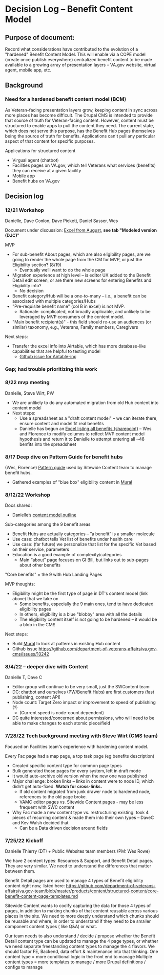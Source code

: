 # Decision Log – Benefit Content Model

## Purpose of document: 

Record what considerations have contributed to the evolution of a "hardened" Benefit Content Model. This will enable via a COPE model (create once publish everywhere) centralized benefit content to be made available to a growing array of presentation layers – VA.gov website, virtual agent, mobile app, etc.

## Background

### Need for a hardened benefit content model (BCM)

As Veteran-facing presentation layers grow, keeping content in sync across more places has become difficult. The Drupal CMS is intended to provide that source of truth for Veteran-facing content. However, content must be structured to enable apps to pull the content they need. The current state, which does not serve this purpose, has the Benefit Hub pages themselves being the source of truth for benefits. Applications can't pull any particular aspect of that content for specific purposes.

Applications for structured content
- Virgual agent (chatbot)
- Facilities pages on VA.gov, which tell Veterans what services (benefits) they can receive at a given facility
- Mobile app
- Benefit hubs on VA.gov

## Decision log

### 12/21 Workshop
Danielle, Dave Conlon, Dave Pickett, Daniel Sasser, Wes

Document under discussion: [Excel from August](https://dvagov-my.sharepoint.com/:x:/r/personal/danielle_thierry_va_gov/Documents/Benefits%20for%20content%20modeling%20work.xlsx?d=wb36115531f894fdc87f64ba53d27576e&csf=1&web=1&e=dPAc0R), **see tab "Modeled version (DJC)"**

MVP
- For sub-benefit About pages, which are also eligibility pages, are we going to render the whole page from the CM for MVP, or just the Eligibility section? (8/19)
  - Eventually we’ll want to do the whole page
- Migration experience at high level – is editor UX added to the Benefit Detail edit screen, or are there new screens for entering Benefits and Eligibility info?
  - No decision
- Benefit category/Hub will be a one-to-many – i.e., a benefit can be associated with multiple categories/Hubs
- "Pre-requisite benefit name" (col B in excel) is not MVP.
  - Rationale: complicated, not broadly applicable, and unlikely to be leveraged by MVP consumers of the content model.
- "Main benefit recipient(s)" - this field should re-use an audiences (or similar) taxonomy, e.g., Veterans, Family members, Caregivers

Next steps:
- Transfer the excel info into Airtable, which has more database-like capabilities that are helpful to testing model
  - [Github issue for Airtable-ing](https://github.com/department-of-veterans-affairs/va.gov-cms/issues/12058)


### Gap; had trouble prioritizing this work

### 8/22 mvp meeting
Danielle, Steve Wirt, PW
- We are unlikely to do any automated migration from old Hub content into content model
- Next steps:
  - Use a spreadsheet as a "draft content model" – we can iterate there, ensure content and model fit real benefits
  - Danielle has begun an [Excel listing all benefits (sharepoint)](https://dvagov-my.sharepoint.com/:x:/r/personal/danielle_thierry_va_gov/Documents/Benefits%20for%20content%20modeling%20work.xlsx?d=wb36115531f894fdc87f64ba53d27576e&csf=1&web=1&e=dPAc0R) – Wes and Florence to modify columns to relfect MVP content model hypothesis and return it to Danielle to attempt entering all ~48 benfits into the spreadsheet

### 8/17 Deep dive on Pattern Guide for benefit hubs
(Wes, Florence)
[Pattern guide](https://design.va.gov/patterns/benefit-applications#eligibility-hierarchy) used by Sitewide Content team to manage benefit hubs.

- Gathered examples of "blue box" eligibility content in [Mural](https://app.mural.co/invitation/mural/vagov6717/1660845137501?sender=u907f83e01e35bb04de6f8139&key=96ac157c-b924-483d-96c7-8831613a101b)

### 8/12/22 Workshop

Docs shared:
- Danielle’s [content model outline](https://github.com/department-of-veterans-affairs/va.gov-team/blob/master/products/content/structured-content/core-benefit-content-structure.md)

Sub-categories among the 9 benefit areas
- Benefit Hubs are actually categories – ”a benefit” is a smaller molecule
- Use case: chatbot tells Vet list of benefits under health care
- Use case: (far future) we personalize that list for the specific Vet based on their service, parameters
- Education is a good example of complexity/categories
  - Main “about” page focuses on GI Bill, but links out to sub-pages about other benefits

"Core benefits" = the 9 with Hub Landing Pages

MVP thoughts:
- Eligibility might be the first type of page in DT's content model (link above) that we take on
  - Some benefits, especially the 9 main ones, tend to have dedicated eligibility pages
  - In others, eligibility is a blue "blobby" area with all the details
  - The eligibility content itself is not going to be hardened – it would be a blob in the CMS

Next steps:
- Build [Mural](https://app.mural.co/invitation/mural/vagov6717/1660845137501?sender=u907f83e01e35bb04de6f8139&key=96ac157c-b924-483d-96c7-8831613a101b) to look at patterns in existing Hub content
- Github issue https://github.com/department-of-veterans-affairs/va.gov-cms/issues/10242


### 8/4/22 – deeper dive with Content
Danielle T, Dave C

- Editor group will continue to be very small, just the SWContent team
- DC: chatbot and ourselves (PW/Benefit Hubs) are first customers (fast publishing, content API)
- Node count: Target Zero impact or improvement to speed of publishing (?)
  - (Current speed is node-count dependent)
- DC quite interested/concerned about permissions, who will need to be able to make changes to each atomic piece/field

### 7/28/22 Tech background meeting with Steve Wirt (CMS team)

Focused on Facilities team's experience with hardening content model.

Every Fac page had a map page, a top task page (eg benefits description)
- Created specific content type for common page types
- Bulk generated those pages for every system, left in draft mode
- It would auto-archive old version when the new one was published
- Major challenge: broken links – links in content were to node ID, which didn’t get auto-fixed. **Watch for cross-links.**
  - If old content migrated from junk drawer node to hardened node, references to the old page broke. 
  - VAMC editor pages vs. Sitewide Content pages - may be less frequent with SWC content
- Why Fac made a new content type vs. restructuring existing:  took 4 pieces of recurring content & made them into their own types – DaveC and Kev Walsh decided that
  - Can be a Data driven decision around fields


### 7/25/22 Kickoff
Danielle Thierry (DT) + Public Websites team members (PM: Wes Rowe)

We have 2 content types: Resources & Support, and Benefit Detail pages. They are very similar. We need to understand the differences that matter between them.

Benefit Detail pages are used to manage 4 types of Benefit eligibility content right now, listed here: https://github.com/department-of-veterans-affairs/va.gov-team/blob/master/products/content/structured-content/core-benefit-content-page-templates.md 

Sitewide Content wants to codify capturing the data for those 4 types of pages, in addition to making chunks of that content reusable across various places in the site. We need to more deeply understand which chunks should be reusable and where, in order to understand if they need to be smaller component content types ( like Q&A) or what. 
 
Our team needs to also understand / decide / propose whether the Benefit Detail content type can be updated to manage the 4 page types, or whether we need separate freestanding content types to manage the 4 flavors. We should factor FE, Backend, data effort & maintenance into that thinking.
One content type = more conditional logic in the front end to manage
Multiple content types = more templates to manage / more Drupal definitions / configs to manage



